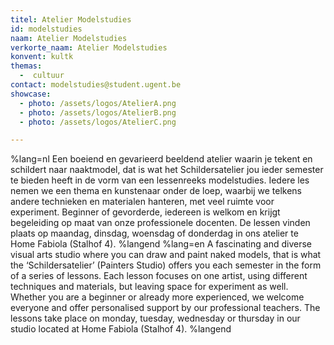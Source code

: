 ```yaml
---
titel: Atelier Modelstudies
id: modelstudies
naam: Atelier Modelstudies
verkorte_naam: Atelier Modelstudies
konvent: kultk
themas:
  -  cultuur
contact: modelstudies@student.ugent.be
showcase:
  - photo: /assets/logos/AtelierA.png
  - photo: /assets/logos/AtelierB.png
  - photo: /assets/logos/AtelierC.png

---
```

%lang=nl Een boeiend en gevarieerd beeldend atelier waarin je tekent en schildert naar naaktmodel, dat is wat het Schildersatelier jou ieder semester te bieden heeft in de vorm van een lessenreeks modelstudies. Iedere les nemen we een thema en kunstenaar onder de loep, waarbij we telkens andere technieken en materialen hanteren, met veel ruimte voor experiment. Beginner of gevorderde, iedereen is welkom en krijgt begeleiding op maat van onze professionele docenten. De lessen vinden plaats op maandag, dinsdag, woensdag of donderdag in ons atelier te Home Fabiola (Stalhof 4). %langend %lang=en A fascinating and diverse visual arts studio where you can draw and paint naked models, that is what the ‘Schildersatelier’ (Painters Studio) offers you each semester in the form of a series of lessons. Each lesson focuses on one artist, using different techniques and materials, but leaving space for experiment as well. Whether you are a beginner or already more experienced, we welcome everyone and offer personalised support by our professional teachers. The lessons take place on monday, tuesday, wednesday or thursday in our studio located at Home Fabiola (Stalhof 4). %langend
